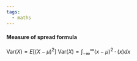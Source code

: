 ```yaml
---
tags:
  - maths
---
```

#### Measure of spread formula
$\textrm{Var}(X)=E[(X-\mu)^2]$
$\textrm{Var}(X)=\int^\infty_{-\infty} (x-\mu)^2\cdotp(x)dx$
